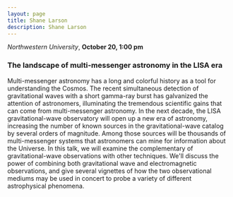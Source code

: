 ```yaml
---
layout: page
title: Shane Larson 
description: Shane Larson 
---
```


*Northwestern University*, **October 20, 1:00 pm**

### The landscape of multi-messenger astronomy in the LISA era

Multi-messenger astronomy has a long and colorful history as a tool for understanding the Cosmos. The recent simultaneous detection of gravitational waves with a short gamma-ray burst has galvanized the attention of astronomers, illuminating the tremendous scientific gains that can come from multi-messenger astronomy. In the next decade, the LISA gravitational-wave observatory will open up a new era of astronomy, increasing the number of known sources in the gravitational-wave catalog by several orders of magnitude. Among those sources will be thousands of multi-messenger systems that astronomers can mine for information about the Universe. In this talk, we will examine the complementary of gravitational-wave observations with other techniques. We'll discuss the power of combining both gravitational wave and electromagnetic observations, and give several vignettes of how the two observational mediums may be used in concert to probe a variety of different astrophysical phenomena.
